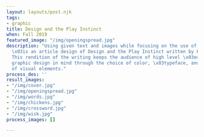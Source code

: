 ```yaml
---
layout: layouts/post.njk
tags:
- graphic
title: Design and the Play Instinct
when: Fall 2019
featured_image: "/img/openingspread.jpg"
description: "Using given text and images while focusing on the use of a grid, this
  \x03is an article design of Design and the Play Instinct written by Paul \x03Rand.
  This rendition of the writing keeps the audience of high level \x03educators of
  graphic design in mind through the choice of color, \x03typeface, and treatment
  of visual elements."
process_des: ''
result_images:
- "/img/cover.jpg"
- "/img/openingspread.jpg"
- "/img/words.jpg"
- "/img/chickens.jpg"
- "/img/crossword.jpg"
- "/img/wisk.jpg"
process_images: []

---
```

